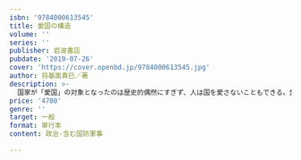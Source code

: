 ```yaml
---
isbn: '9784000613545'
title: 愛国の構造
volume: ''
series: ''
publisher: 岩波書店
pubdate: '2019-07-26'
cover: 'https://cover.openbd.jp/9784000613545.jpg'
author: 将基面貴巳／著
description: >-
  国家が「愛国」の対象となったのは歴史的偶然にすぎず、人は国を愛さないこともできる。愛の対象の実相を追って、キケロ、アウグスティヌス、ヴェイユ、ミュラー、福沢諭吉、清水幾太郎など古典古代から現代までの多様な愛国論を渉猟し、愛国の構造を追究した野心作。無自覚な国家信仰を掘り崩すために。
price: '4700'
genre: ''
target: 一般
format: 単行本
content: 政治-含む国防軍事

---
```

